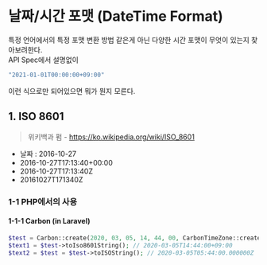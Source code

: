 # 날짜/시간 포맷 (DateTime Format)
특정 언어에서의 특정 포맷 변환 방법 같은게 아닌 다양한 시간 포맷이 무엇이 있는지 찾아보려한다.  
API Spec에서 설명없이 
```php
"2021-01-01T00:00:00+09:00"
```
이런 식으로만 되어있으면 뭐가 뭔지 모른다.

## 1. ISO 8601 
> 위키백과 펌 - https://ko.wikipedia.org/wiki/ISO_8601
 - 날짜 : 2016-10-27
 - 2016-10-27T17:13:40+00:00
 - 2016-10-27T17:13:40Z
 - 20161027T171340Z
### 1-1 PHP에서의 사용
#### 1-1-1 Carbon (in Laravel)
```php  
$test = Carbon::create(2020, 03, 05, 14, 44, 00, CarbonTimeZone::createFromHourOffset(9)); // 한국 시간임을 명시
$text1 = $test->toIso8601String(); // 2020-03-05T14:44:00+09:00
$text2 = $test = $test->toISOString(); // 2020-03-05T05:44:00.000000Z 
```